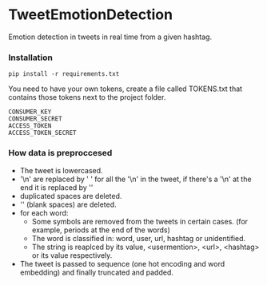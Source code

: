 # TweetEmotionDetection
Emotion detection in tweets in real time from a given hashtag.

### Installation
```
pip install -r requirements.txt
```

You need to have your own tokens, create a file called TOKENS.txt that contains those tokens next to the project folder.
```
CONSUMER_KEY
CONSUMER_SECRET
ACCESS_TOKEN
ACCESS_TOKEN_SECRET
```
### How data is preproccesed  
- The tweet is lowercased.  
- '\n' are replaced by ' ' for all the '\n' in the tweet, if there's a '\n' at the end it is replaced by ''
- duplicated spaces are deleted.  
- '' (blank spaces) are deleted.  
- for each word:  
    * Some symbols are removed from the tweets in certain cases. (for example, periods at the end of the words)
    * The word is classified in: word, user, url, hashtag or unidentified.  
    * The string is reaplced by its value, \<usermention>, \<url>, \<hashtag> or its value respectively.  
- The tweet is passed to sequence (one hot encoding and word embedding) and finally truncated and padded.
